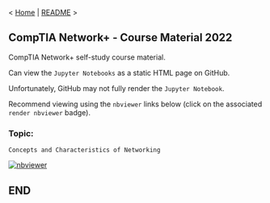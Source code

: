 < [Home](https://github.com/SeanOhAileasa) | [README](https://github.com/SeanOhAileasa/nkp-concepts-and-characteristics-of-networking/blob/main/README.md) >

## CompTIA Network+ - Course Material 2022

CompTIA Network+ self-study course material.

Can view the ``Jupyter Notebooks`` as a static HTML page on GitHub.

Unfortunately, GitHub may not fully render the ``Jupyter Notebook``.

Recommend viewing using the ``nbviewer`` links below (click on the associated ``render nbviewer`` badge).

### Topic: 

``Concepts and Characteristics of Networking`` 

[![nbviewer](https://raw.githubusercontent.com/jupyter/design/master/logos/Badges/nbviewer_badge.svg)](https://nbviewer.jupyter.org/github/SeanOhAileasa/nkp-concepts-and-characteristics-of-networking/blob/main/nkp-concepts-and-characteristics-of-networking.ipynb)

## END